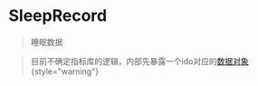 <show-structure depth="2"/>

# SleepRecord

> 睡眠数据

> 目前不确定指标库的逻辑，内部先暴露一个ido对应的[数据对象](https://idoosmart.github.io/Native_GitBook/zh/doc/syncData/IDOSyncSleepData.html)
> {style="warning"}